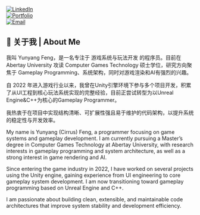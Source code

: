 [![LinkedIn](https://img.shields.io/badge/LinkedIn-0077B5?style=flat-square&logo=linkedin)](https://www.linkedin.com/in/yunyang-feng)  
[![Portfolio](https://img.shields.io/badge/Portfolio-Yunyang-0077B5?style=flat-square)](https://fengyunyang29.wixsite.com/portfolio)  
[![Email](https://img.shields.io/badge/Email-fengyunyang29%40outlook.com-blue?style=flat-square)](mailto:fengyunyang29@outlook.com)  

## 👋 关于我 | About Me

我叫 Yunyang Feng，是一名专注于 游戏系统与玩法开发 的程序员。目前在 Abertay University 攻读 Computer Games Technology 硕士学位，研究方向聚焦于 Gameplay Programming、系统架构，同时对游戏渲染和AI有强烈的兴趣。

自 2022 年进入游戏行业以来，我曾在Unity引擎环境下参与多个项目开发，积累了从UI工程到核心玩法系统实现的完整经验，目前正尝试转型为以Unreal Engine&C++为核心的Gameplay Programmer。

我热衷于在项目中实现结构清晰、可扩展性强且易于维护的代码架构，以提升系统的稳定性与开发效率。

My name is Yunyang (Cirrus) Feng, a programmer focusing on game systems and gameplay development. I am currently pursuing a Master’s degree in Computer Games Technology at Abertay University, with research interests in gameplay programming and system architecture, as well as a strong interest in game rendering and AI.

Since entering the game industry in 2022, I have worked on several projects using the Unity engine, gaining experience from UI engineering to core gameplay system development. I am now transitioning toward gameplay programming based on Unreal Engine and C++.

I am passionate about building clean, extensible, and maintainable code architectures that improve system stability and development efficiency.
